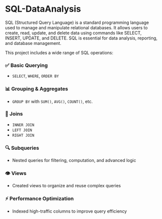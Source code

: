 # SQL-DataAnalysis
SQL (Structured Query Language) is a standard programming language used to manage and manipulate relational databases. It allows users to create, read, update, and delete data using commands like SELECT, INSERT, UPDATE, and DELETE. SQL is essential for data analysis, reporting, and database management.

This project includes a wide range of SQL operations:

### ✅ Basic Querying
- `SELECT`, `WHERE`, `ORDER BY`

### 📊 Grouping & Aggregates
- `GROUP BY` with `SUM()`, `AVG()`, `COUNT()`, etc.

### 🔗 Joins
- `INNER JOIN`
- `LEFT JOIN`
- `RIGHT JOIN`

### 🔍 Subqueries
- Nested queries for filtering, computation, and advanced logic

### 👁️ Views
- Created views to organize and reuse complex queries

### ⚡ Performance Optimization
- Indexed high-traffic columns to improve query efficiency

